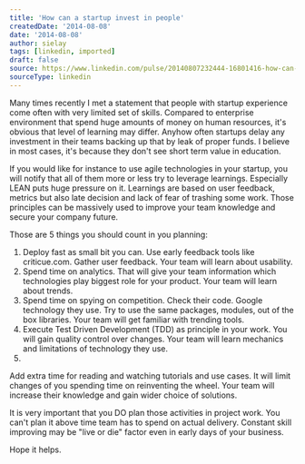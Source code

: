 ```yaml
---
title: 'How can a startup invest in people'
createdDate: '2014-08-08'
date: '2014-08-08'
author: sielay
tags: [linkedin, imported]
draft: false
source: https://www.linkedin.com/pulse/20140807232444-16801416-how-can-a-startup-invest-in-people/
sourceType: linkedin
---
```


Many times recently I met a statement that people with startup experience come often with very limited set of skills. Compared to enterprise environment that spend huge amounts of money on human resources, it's obvious that level of learning may differ. Anyhow often startups delay any investment in their teams backing up that by leak of proper funds. I believe in most cases, it's because they don't see short term value in education.

If you would like for instance to use agile technologies in your startup, you will notify that all of them more or less try to leverage learnings. Especially LEAN puts huge pressure on it. Learnings are based on user feedback, metrics but also late decision and lack of fear of trashing some work. Those principles can be massively used to improve your team knowledge and secure your company future.

Those are 5 things you should count in you planning:

 1. Deploy fast as small bit you can. Use early feedback tools like criticue.com. Gather user feedback. Your team will learn about usability.
 2. Spend time on analytics. That will give your team information which technologies play biggest role for your product. Your team will learn about trends.
 3. Spend time on spying on competition. Check their code. Google technology they use. Try to use the same packages, modules, out of the box libraries. Your team will get familiar with trending tools.
 4. Execute Test Driven Development (TDD) as principle in your work. You will gain quality control over changes. Your team will learn mechanics and limitations of technology they use.
 5.
 Add extra time for reading and watching tutorials and use cases. It will limit changes of you spending time on reinventing the wheel. Your team will increase their knowledge and gain wider choice of solutions.

It is very important that you DO plan those activities in project work. You can't plan it above time team has to spend on actual delivery. Constant skill improving may be "live or die" factor even in early days of your business.

Hope it helps.
